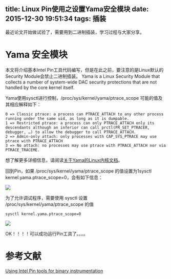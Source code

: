 title: Linux Pin使用之设置Yama安全模块
date: 2015-12-30 19:51:34
tags: 插装
---
最近论文开始做试验了，需要用到二进制插装，学习过程与大家分享。
<!-- more-->

# Yama 安全模块
本文将介绍基本Intel Pin工具代码编写，但是在此之前，要注意的是Linux默认的 Security Module会禁止二进制插装。
 Yama is a Linux Security Module that collects a number of system-wide DAC security protections that are not handled by the core kernel itself.

 Yama使用sysctl进行控制，/proc/sys/kernel/yama/ptrace_scope 可能的值及其相应解释如下：
 ```
0 => Classic ptrace: a process can PTRACE_ATTACH to any other process running under the same uid, as long as it is dumpable.
1 => Restricted ptrace: a process can only PTRACE_ATTACH only its descendants although an inferior can call prctl(PR_SET_PTRACER, debugger, …) to allow the debugger to call PTRACE_ATTACH.
2 => Admin-only attach: only processes with CAP_SYS_PTRACE may use ptrace with PTRACE_ATTACH
3 => No attach: no processes may use ptrace with PTRACE_ATTACH nor via PTRACE_TRACEME.
 ```

想了解更多详细信息，请阅读[关于Yama的Linux内核文档](https://www.kernel.org/doc/Documentation/security/Yama.txt)。

回到Pin，如果 /proc/sys/kernel/yama/ptrace_scope 的值设置为1sysctl kernel.yama.ptrace_scope=0，会有如下信息：

![](http://ww2.sinaimg.cn/large/005CA6ZCgw1ezhya70r2tj30zm04j3zc.jpg)

为了允许调试程序，需要使用 sysctl 设置 /proc/sys/kernel/yama/ptrace_scope 的值
```
sysctl kernel.yama.ptrace_scope=0
```

![](http://ww2.sinaimg.cn/large/005CA6ZCgw1ezhyeydkzej30zo07n76x.jpg)

OK！！！！可以成功运行Pin工具了。。。。

# 参考文献
[Using Intel Pin tools for binary instrumentation](https://labs.portcullis.co.uk/blog/using-intel-pin-tools-for-binary-instrumentation/)

